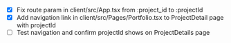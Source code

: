 - [x] Fix route param in client/src/App.tsx from :project_id to :projectId
- [x] Add navigation link in client/src/Pages/Portfolio.tsx to ProjectDetail page with projectId
- [ ] Test navigation and confirm projectId shows on ProjectDetails page
